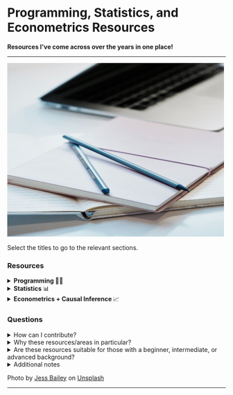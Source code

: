 # Programming, Statistics, and Econometrics Resources
**Resources I've come across over the years in one place!**

--- 
<img src="Images/img.jpg" width="500" height="400" /> 

Select the titles to go to the relevant sections.

### Resources 
<details close>
<summary> <b> Programming </b> 🧑‍💻 </summary>
<br> 

<a name="contents_prog"></a> 
## Contents

📌 **Python**
- [Fundamentals](#fundamentals_py)
- [Data analytics & Data Science](#data_py)
- [Algorithms & Data Structures](#algo_py)
- [Apps + Others](#apps_py)
 
📌 **R**
- [Fundamentals](#fundamentals_r)
- [Data analytics & Data Science](#data_r)
- [Algorithms & Data Structures](#algo_r)
- [Apps + Others](#apps_r)

(currently Python and R primarily)

<a name="fundamentals_py"></a>  
## 🎯 Fundamentals  
Python fundamentals: books, websites and other github repos

‣ Books 📚 
| Name | Description | Link 🔗 | Learn/Practice |
| --- | ----------- | --- | --- |
|  | |  | | 
| Paragraph | Text | Link | Practice |

‣ Websites 💻
| Name | Description | Link 🔗 | Learn/Practice |
| --- | ----------- | --- | --- |
| Header | Title | Link | Learn | 
| Python Cheatsheet | For quick reference, covering various topics (loops, functions, OOP and more). Based on 'Automate the Boring Stuff with Python' book and other sources. | [Link](https://www.pythoncheatsheet.org/) | Learn |

‣ Github repos
| Name | Description | Link 🔗 | Learn/Practice |
| --- | ----------- | ---- | --- |
| Full Speed Python | For self-learners with topics and exercises | [Link](https://github.com/joaoventura/full-speed-python) | Learn + Practice (exercises from the Superior School of Technology of Setúbal) |  
| Paragraph | Text | Link | Practice |

[Back to contents](#contents_prog)

<a name="data_py"></a>  
## 🎯 Data analytics & Data Science 
Python data analytics and data science resources: books, websites and other github repos

‣ Books 📚 
| Name | Description | Link 🔗 | Learn/Practice |
| --- | ----------- | --- | --- |
| Header | Title | Link | Learn | 
| Paragraph | Text | Link | Practice |

‣ Websites 💻
| Name | Description | Link 🔗 | Learn/Practice |
| --- | ----------- | --- | --- |
| Header | Title | Link | Learn | 
| PandasAI | Combining data analysis with AI and making the process conversational! | [Link](https://docs.pandas-ai.com/en/latest/) | Practice |

‣ Github repos
| Name | Description | Link 🔗 | Learn/Practice |
| --- | ----------- | --- | --- |
| Header | Title | Link | Learn | 
| Awesome Public Datasets | A list of public datasets in various domains (ranging from climate to cancer)| [Link](https://github.com/awesomedata/awesome-public-datasets#economics) | Practice | 

[Back to contents](#contents_prog)

<a name="algo_py"></a> 
## 🎯 Algorithms & Data Structures 
Python algorithms and data structures: books, websites and other github repos

‣ Books 📚
| Name | Description | Link 🔗 | Learn/Practice |
| --- | ----------- | --- | --- |
| Header | Title | Link | Learn | 
| Paragraph | Text | Link | Practice |

‣ Websites 💻
| Name | Description | Link 🔗 | Learn/Practice |
| --- | ----------- | --- | --- |
| Header | Title | Link | Learn | 
| Paragraph | Text | Link | Practice |

‣ Github repos
| Name | Description | Link 🔗 | Learn/Practice |
| --- | ----------- | --- | --- |
| The Algorithms | Search up any algorithm to find out more | [Link](https://github.com/TheAlgorithms/Python) | Learn |
| Advanced Data Structures with Python | Algorithms and data structures uses and examples, especially useful for competitive programming | [Link](https://github.com/bhavinjawade/Advanced-Data-Structures-with-Python) | Learn |

[Back to contents](#contents_prog)

<a name="apps_py"></a> 
## 🎯 Apps + Others
Python apps + other areas: books, websites and other github repos

‣ Books 📚
| Name | Description | Link 🔗 | Learn/Practice |
| --- | ----------- | --- | --- |
| Header | Title | Link | Learn | 
| Paragraph | Text | Link | Practice |

‣ Websites 💻
| Name | Description | Link 🔗 | Learn/Practice |
| --- | ----------- | --- | --- |
| Header | Title | Link | Learn | 
| ReactPy | Text | [Link](https://reactpy.dev/docs/index.html) | Practice |

‣ Github repos
| Name | Description | Link 🔗 | Learn/Practice |
| --- | ----------- | --- | --- |
| Header | Title | Link | Learn |
| PyWebIO | Building web applications without the need for HTML and JS | [Link](https://github.com/pywebio/PyWebIO) | Practice |

[Back to contents](#contents_prog)

</details> 

<details close>
<summary> <b> Statistics </b> 📊 </summary>
<br> 

Coming soon! 

</details> 

<details close>
<summary> <b> Econometrics + Causal Inference </b> 📈 </summary>
<br> 

Coming soon! 

</details> 

### Questions

<details close>
<summary> How can I contribute? </summary>
<br>
- This repo certainly isn't exhaustive, so I'd be glad to receive any contributions. 
<br> 
- If you would like to, please get in touch on Linkedin or email in my profile homepage (readme or site).
<br>
- Don't forget to share this with anyone who might find it useful as well!
</details>

<details close>
<summary> Why these resources/areas in particular? </summary>
<br>
- The topics interest me and will help me keep track of my progress and learning as well. 
 <br>
- Having everything in one place makes it much easier to find resources when I need to without having to search through resources I've saved in various locations (that's probably not organised well too!)
</details>

<details close>
<summary> Are these resources suitable for those with a beginner, intermediate, or advanced background? </summary>
<br>
- The resources are intended to suit individuals with varying backgrounds.    
 <br>
- You can get an idea of the levels by reading the descriptions and selecting the relevant links.
</details> 

<details close>
<summary> Additional notes </summary>
<br>
- Some resources have a github repository and a website. For these, I have included them in one of the sections only. 
<br> 
- All of the resources listed here are intended to be entirely free to use, thereby omitting some popular resources. Please refer to the contribute section if you would like to add anything that's missing.
</details> 

Photo by <a href="https://unsplash.com/@jessbaileydesigns?utm_content=creditCopyText&utm_medium=referral&utm_source=unsplash">Jess Bailey</a> on <a href="https://unsplash.com/photos/close-up-photography-of-two-pencils-on-closed-pink-covered-book-on-desk-near-macbook-air-in-a-well-lit-room-K47Tk9IEQPQ?utm_content=creditCopyText&utm_medium=referral&utm_source=unsplash">Unsplash</a> 

---  
